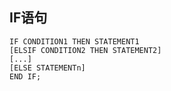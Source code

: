 ## IF语句

```plsql
IF CONDITION1 THEN STATEMENT1
[ELSIF CONDITION2 THEN STATEMENT2]
[...]
[ELSE STATEMENTn]
END IF;
```

